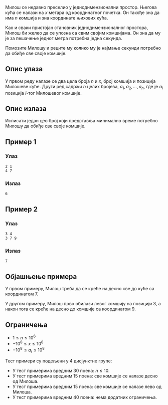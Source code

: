 ﻿
Милош се недавно преселио у једнодимензионални простор. Његова кућа се налази на $x$ метара од координатног почетка. Он такође зна да има $n$ комшија и зна координате њихових кућа.

Као и сваки пристојан становник једнодимензионалног простора, Милош би желео да се упозна са свим својим комшијама. Он зна да му је за пешачење једног метра потребна једна секунда.

Помозите Милошу и реците му колико му је најмање секунди потребно да обиђе све своје комшије.

## Опис улаза

У првом реду налазе се два цела броја $n$ и $x$, број комшија и позиција Милошеве куће. Други ред садржи $n$ целих бројева, $a_1, a_2, \dots, a_n$, где је $a_i$ позиција $i$-тог Милошевог комшије.

## Опис излаза

Исписати један цео број који представља минимално време потребно Милошу да обиђе све своје комшије.

## Пример 1

### Улаз

```
2 1
4 7
```

### Излаз

```
6
```

## Пример 2

### Улаз

```
3 4
3 7 9
```

### Излаз

```
7
```

## Објашњење примера

У првом примеру, Милош треба да се креће на десно све до куће са координатом $7$.

У другом примеру, Милош прво обилази левог комшију на позицији $3$, а након тога се креће на десно до комшије са координатом $9$.

## Ограничења


- $1\le n \le 10^6$
- $-10^8 \le x \le 10^8$
- $-10^8 \le a_i \le 10^8$


Тест примери су подељени у 4 дисјунктне групе:
- У тест примерима вредним 30 поена: $n \le 10$.
- У тест примерима вредним 15 поена: све комшије се налазе десно од Милоша.
- У тест примерима вредним 15 поена: све комшије се налазе лево од Милоша.
- У тест примерима вредним 40 поена: нема додатних ограничења.
